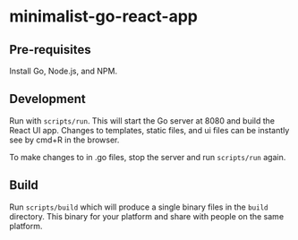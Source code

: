 # minimalist-go-react-app

## Pre-requisites

Install Go, Node.js, and NPM.

## Development

Run with `scripts/run`. This will start the Go server at 8080 and build the React UI app. Changes to templates, static files, and ui files
can be instantly see by cmd+R in the browser.

To make changes to in .go files, stop the server and run `scripts/run` again.

## Build

Run `scripts/build` which will produce a single binary files in the `build` directory. This binary for your platform and share with people on the same platform.
